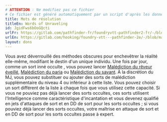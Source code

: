 ```yaml
---
# ATTENTION : Ne modifiez pas ce fichier
# Ce fichier est généré automatiquement par un script d'après les données du module Foundry VTT officiel et de sa traduction
title: Mots de résolution
titleEn: Words of Unraveling
id: JgidFws6bOoGQcti
urlFr: https://gitlab.com/pathfinder-fr/foundryvtt-pathfinder2-fr/-/blob/master/data/feats/JgidFws6bOoGQcti.htm
urlEn: https://gitlab.com/hooking/foundry-vtt---pathfinder-2e/-/blob/master/packs/data/feats.db/words-of-unraveling.json
layout: dons
---
```

Vous avez déverrouillé des méthodes obscures pour enchevêtrer la réalité elle-même, modifiant le destin d'un unique individu. Une fois par jour, comme un sort inné occulte , vous pouvez lancer [Malédiction du rêveur éveillé](../sorts/malédiction-du-rêveur-éveillé.md), [Malédiction du paria](../sorts/malédiction-du-paria.md) ou [Malédiction du savant](../sorts/malédiction-du-savant.md). À la discrétion du MJ, vous pouvez substituer ou ajouter des sorts de malédiction supplémentaire du niveau 4 ou inférieur à cette liste. Vous pouvez choisir un sort différent de la liste à chaque fois que vous utilisez cette capacité. Si vous ne pouviez pas déjà lancer des sorts occultes, ces sorts utilisent l'Intelligence comme caractéristique d'incantation et vous devenez qualifié en jets d'attaques de sort et en DD de sort pour les sorts occultes ; si vous pouviez déjà lancer des sorts occultes, votre maîtrise en attaque de sort et en DD de sort pour les sorts occultes passe à expert.
